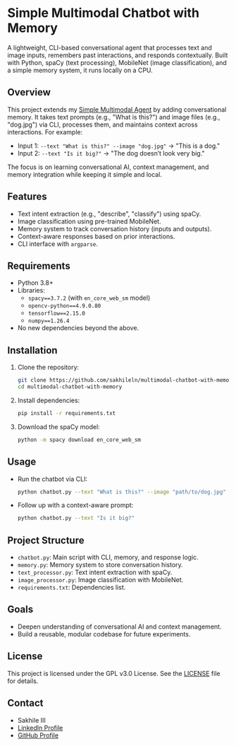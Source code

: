 # Simple Multimodal Chatbot with Memory

A lightweight, CLI-based conversational agent that processes text and image inputs, remembers past interactions, and responds contextually. Built with Python, spaCy (text processing), MobileNet (image classification), and a simple memory system, it runs locally on a CPU.

## Overview
This project extends my [Simple Multimodal Agent](https://github.com/sakhileln/multimodal-agent) by adding conversational memory. It takes text prompts (e.g., "What is this?") and image files (e.g., "dog.jpg") via CLI, processes them, and maintains context across interactions. For example:
- Input 1: `--text "What is this?" --image "dog.jpg"` → "This is a dog."
- Input 2: `--text "Is it big?"` → "The dog doesn’t look very big."

The focus is on learning conversational AI, context management, and memory integration while keeping it simple and local.

## Features
- Text intent extraction (e.g., "describe", "classify") using spaCy.
- Image classification using pre-trained MobileNet.
- Memory system to track conversation history (inputs and outputs).
- Context-aware responses based on prior interactions.
- CLI interface with `argparse`.

## Requirements
- Python 3.8+
- Libraries:
  - `spacy==3.7.2` (with `en_core_web_sm` model)
  - `opencv-python==4.9.0.80`
  - `tensorflow==2.15.0`
  - `numpy==1.26.4`
- No new dependencies beyond the above.

## Installation
1. Clone the repository:
   ```bash
   git clone https://github.com/sakhileln/multimodal-chatbot-with-memory.git
   cd multimodal-chatbot-with-memory
   ```
2. Install dependencies:
    ```bash
    pip install -r requirements.txt
    ```
3. Download the spaCy model:
    ```bash
    python -m spacy download en_core_web_sm
    ```
## Usage
- Run the chatbot via CLI:
    ```bash
    python chatbot.py --text "What is this?" --image "path/to/dog.jpg"
    ```
- Follow up with a context-aware prompt:
    ```bash
    python chatbot.py --text "Is it big?"
    ```
## Project Structure
- `chatbot.py`: Main script with CLI, memory, and response logic.
- `memory.py`: Memory system to store conversation history.
- `text_processor.py`: Text intent extraction with spaCy.
- `image_processor.py`: Image classification with MobileNet.
- `requirements.txt`: Dependencies list.

## Goals
- Deepen understanding of conversational AI and context management.
- Build a reusable, modular codebase for future experiments.

## License

This project is licensed under the GPL v3.0 License. See the [LICENSE](LICENSE) file for details.

## Contact

- Sakhile III  
- [LinkedIn Profile](https://www.linkedin.com/in/sakhile-ndlazi)
- [GitHub Profile](https://github.com/sakhileln)
